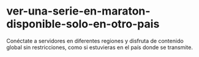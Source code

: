 # ver-una-serie-en-maraton-disponible-solo-en-otro-pais
Conéctate a servidores en diferentes regiones y disfruta de contenido global sin restricciones, como si estuvieras en el país donde se transmite.
